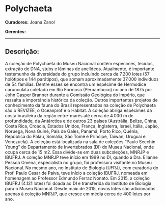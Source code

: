 # Polychaeta

**Curadores:** Joana Zanol

**Gerentes:**

---

## Descrição:

A coleção de Polychaeta do Museu Nacional contém espécimes, tecidos, extração de DNA, stubs e lâminas de anelídeos. Atualmente, é importante testemunho da diversidade do grupo incluindo cerca de 7.200 lotes (57 holótipos e 144 parátipos), que somam aproximadamente 37.000 indivíduos de 54 famílias. Dentre esses se encontra um espécime de Hermodice carunculata coletado em Rio Formoso (Pernambuco) no ano de 1875 por John Casper Branner durante a Comissão Geológica do Império, que ressalta a importância histórica da coleção. Outros importantes projetos de conhecimento da fauna do Brasil representados na coleção de Polychaeta são o REVIZEE, o Oceanprof e o Habitat. A coleção abriga espécimes da costa brasileira da região entre-marés até cerca de 4.000 m de profundidade, da Antárctica e de outros 23 países (Austrália, Belize, China, Costa Rica, Croácia, Estados Unidos, França, Inglaterra, Israel, Itália, Japão, Noruega, Nova Guiné, País de Gales, Panamá, Porto Rico, Quênia, República do Palau, Somália, São Tomé e Príncipe, Taiwan, Uruguai e Venezuela). A coleção está localizada na sala de coleções “Paulo Secchin Young” do Departamento de Invertebrados (DI) do Museu Nacional, onde ocupa cerca de 15 m2. Essa divide-se em duas subcoleções, MNRJP e IBUFRJ. A coleção MNRJP teve início em 1999 no DI, quando a Dra. Elianne Pessoa Omena, especialista no grupo, foi professora visitante no Museu Nacional. No mesmo ano, no Instituto de Biologia (UFRJ), com curadoria do Prof. Paulo Cesar de Paiva, teve início a coleção IBUFRJ, nomeada em homenagem ao Professor Edmundo Ferraz Nonato. Em 2015, a coleção IBUFRJ (4.121 lotes) foi doada ao DI e transferida do Instituto de Biologia para o Museu Nacional. Desde maio de 2015, novos lotes são adicionados apenas à coleção MNRJP, que cresce em média cerca de 400 lotes por ano.
